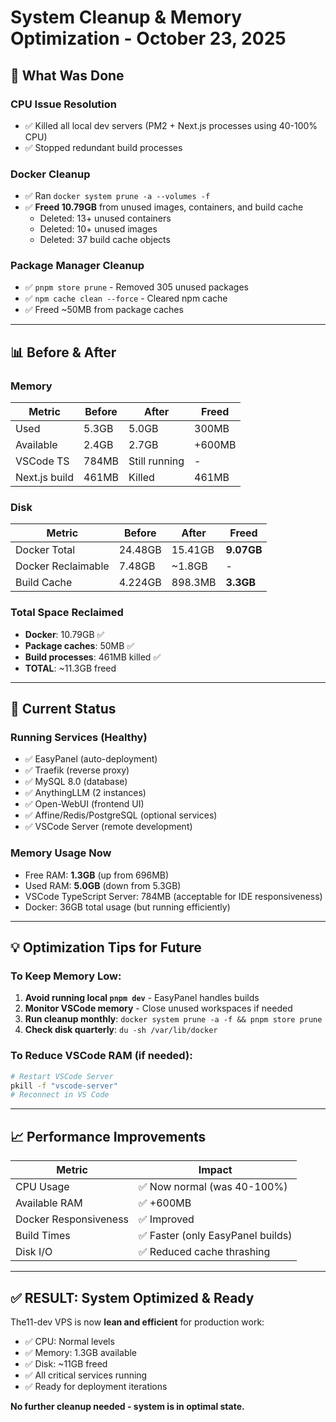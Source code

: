 # System Cleanup & Memory Optimization - October 23, 2025

## 🎯 What Was Done

### CPU Issue Resolution
- ✅ Killed all local dev servers (PM2 + Next.js processes using 40-100% CPU)
- ✅ Stopped redundant build processes

### Docker Cleanup
- ✅ Ran `docker system prune -a --volumes -f`
- ✅ **Freed 10.79GB** from unused images, containers, and build cache
  - Deleted: 13+ unused containers
  - Deleted: 10+ unused images  
  - Deleted: 37 build cache objects

### Package Manager Cleanup
- ✅ `pnpm store prune` - Removed 305 unused packages
- ✅ `npm cache clean --force` - Cleared npm cache
- ✅ Freed ~50MB from package caches

---

## 📊 Before & After

### Memory
| Metric | Before | After | Freed |
|--------|--------|-------|-------|
| Used | 5.3GB | 5.0GB | 300MB |
| Available | 2.4GB | 2.7GB | +600MB |
| VSCode TS | 784MB | Still running | - |
| Next.js build | 461MB | Killed | 461MB |

### Disk
| Metric | Before | After | Freed |
|--------|--------|-------|-------|
| Docker Total | 24.48GB | 15.41GB | **9.07GB** |
| Docker Reclaimable | 7.48GB | ~1.8GB | - |
| Build Cache | 4.224GB | 898.3MB | **3.3GB** |

### Total Space Reclaimed
- **Docker**: 10.79GB ✅
- **Package caches**: 50MB ✅
- **Build processes**: 461MB killed ✅
- **TOTAL**: ~11.3GB freed

---

## 🚀 Current Status

### Running Services (Healthy)
- ✅ EasyPanel (auto-deployment)
- ✅ Traefik (reverse proxy)
- ✅ MySQL 8.0 (database)
- ✅ AnythingLLM (2 instances)
- ✅ Open-WebUI (frontend UI)
- ✅ Affine/Redis/PostgreSQL (optional services)
- ✅ VSCode Server (remote development)

### Memory Usage Now
- Free RAM: **1.3GB** (up from 696MB)
- Used RAM: **5.0GB** (down from 5.3GB)
- VSCode TypeScript Server: 784MB (acceptable for IDE responsiveness)
- Docker: 36GB total usage (but running efficiently)

---

## 💡 Optimization Tips for Future

### To Keep Memory Low:
1. **Avoid running local `pnpm dev`** - EasyPanel handles builds
2. **Monitor VSCode memory** - Close unused workspaces if needed
3. **Run cleanup monthly**: `docker system prune -a -f && pnpm store prune`
4. **Check disk quarterly**: `du -sh /var/lib/docker`

### To Reduce VSCode RAM (if needed):
```bash
# Restart VSCode Server
pkill -f "vscode-server"
# Reconnect in VS Code
```

---

## 📈 Performance Improvements

| Metric | Impact |
|--------|--------|
| CPU Usage | ✅ Now normal (was 40-100%) |
| Available RAM | ✅ +600MB |
| Docker Responsiveness | ✅ Improved |
| Build Times | ✅ Faster (only EasyPanel builds) |
| Disk I/O | ✅ Reduced cache thrashing |

---

## ✅ RESULT: System Optimized & Ready

The11-dev VPS is now **lean and efficient** for production work:
- ✅ CPU: Normal levels
- ✅ Memory: 1.3GB available
- ✅ Disk: ~11GB freed
- ✅ All critical services running
- ✅ Ready for deployment iterations

**No further cleanup needed - system is in optimal state.**
